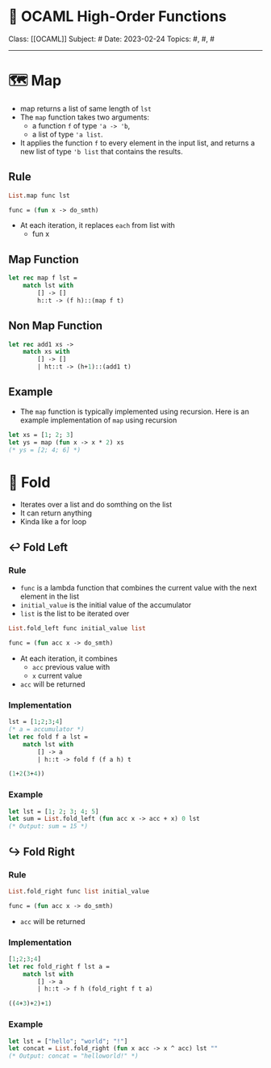 # 🐫 OCAML High-Order Functions
Class: [[OCAML]]
Subject: #
Date: 2023-02-24
Topics: #, #, # 

---

# 🗺️ Map
- map returns a list of same length of `lst`
- The `map` function takes two arguments:
	- a function `f` of type `'a -> 'b`, 
	- a list of type `'a list`. 
- It applies the function `f` to every element in the input list, and returns a new list of type `'b list` that contains the results.
## Rule
```ocaml
List.map func lst
```

```ocaml
func = (fun x -> do_smth)
```
- At each iteration, it replaces `each` from list with
	- fun x 

## Map Function
```ocaml
let rec map f lst =
	match lst with
		[] -> []
		h::t -> (f h)::(map f t)
```

## Non Map Function
```ocaml
let rec add1 xs ->
	match xs with
		[] -> []
		| ht::t -> (h+1)::(add1 t)
``` 

## Example
- The `map` function is typically implemented using recursion. Here is an example implementation of `map` using recursion
```ocaml
let xs = [1; 2; 3] 
let ys = map (fun x -> x * 2) xs 
(* ys = [2; 4; 6] *)
```

# 📁 Fold
- Iterates over a list and do somthing on the list
- It can return anything
- Kinda like a for loop

## ↩ Fold Left
### Rule
- `func` is a lambda function that combines the current value with the next element in the list
- `initial_value` is the initial value of the accumulator
- `list` is the list to be iterated over
```ocaml
List.fold_left func initial_value list
```

```ocaml
func = (fun acc x -> do_smth)
```
- At each iteration, it combines
	- `acc` previous value with
	- `x` current value
- `acc` will be returned

### Implementation
```ocaml
lst = [1;2;3;4]
(* a = accumulator *)
let rec fold f a lst =
	match lst with
		[] -> a
		| h::t -> fold f (f a h) t

(1+2(3+4))
```

### Example
```ocaml
let lst = [1; 2; 3; 4; 5]
let sum = List.fold_left (fun acc x -> acc + x) 0 lst
(* Output: sum = 15 *)
```


## ↪ Fold Right
### Rule
```ocaml
List.fold_right func list initial_value
```

```ocaml
func = (fun acc x -> do_smth)
```
- `acc` will be returned

### Implementation
```ocaml
[1;2;3;4]
let rec fold_right f lst a = 
	match lst with
		[] -> a
		| h::t -> f h (fold_right f t a)

((4+3)+2)+1)
```

### Example
```ocaml
let lst = ["hello"; "world"; "!"] 
let concat = List.fold_right (fun x acc -> x ^ acc) lst "" 
(* Output: concat = "helloworld!" *)
```